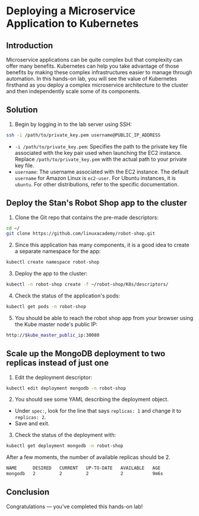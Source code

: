 # Deploying a Microservice Application to Kubernetes

## Introduction
Microservice applications can be quite complex but that complexity can offer many benefits. Kubernetes can help you take advantage of those benefits by making these complex infrastructures easier to manage through automation. In this hands-on lab, you will see the value of Kubernetes firsthand as you deploy a complex microservice architecture to the cluster and then independently scale some of its components.

## Solution

1. Begin by logging in to the lab server using SSH:
 ```bash
 ssh -i /path/to/private_key.pem username@PUBLIC_IP_ADDRESS
 ```
+ `-i /path/to/private_key.pem`: Specifies the path to the private key file associated with the key pair used when launching the EC2 instance. Replace `/path/to/private_key.pem` with the actual path to your private key file.
+ `username`: The username associated with the EC2 instance. The default `username` for Amazon Linux is `ec2-user`. For Ubuntu instances, it is `ubuntu`. For other distributions, refer to the specific documentation.

## Deploy the Stan's Robot Shop app to the cluster

1. Clone the Git repo that contains the pre-made descriptors:
 ```bash
 cd ~/
 git clone https://github.com/linuxacademy/robot-shop.git
 ```
2. Since this application has many components, it is a good idea to create a separate namespace for the app:
 ```bash
 kubectl create namespace robot-shop
 ```
3. Deploy the app to the cluster:
 ```bash
 kubectl -n robot-shop create -f ~/robot-shop/K8s/descriptors/
 ```
4. Check the status of the application's pods:
 ```bash
 kubectl get pods -n robot-shop
 ```
5. You should be able to reach the robot shop app from your browser using the Kube master node's public IP:
 ```bash
 http://$kube_master_public_ip:30080
 ```
## Scale up the MongoDB deployment to two replicas instead of just one

1. Edit the deployment descriptor:
 ```bash
 kubectl edit deployment mongodb -n robot-shop
 ```
2. You should see some YAML describing the deployment object.

- Under `spec:`, look for the line that says `replicas: 1` and change it to `replicas: 2`.
- Save and exit.

3. Check the status of the deployment with:
 ```bash
 kubectl get deployment mongodb -n robot-shop
 ```
After a few moments, the number of available replicas should be 2.
 ```bash
NAME      DESIRED   CURRENT   UP-TO-DATE   AVAILABLE   AGE
mongodb   2         2         2            2           9m6s
 ```
## Conclusion
Congratulations — you've completed this hands-on lab!